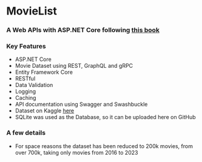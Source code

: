 # MovieList

### A Web APIs with ASP.NET Core following [this book](https://www.manning.com/books/building-web-apis-with-asp-net-core)

### Key Features
* ASP.NET Core
* Movie Dataset using REST, GraphQL and gRPC
* Entity Framework Core
* RESTful
* Data Validation
* Logging
* Caching
* API documentation using Swagger and Swashbuckle
* Dataset on Kaggle [here](https://www.kaggle.com/datasets/akshaypawar7/millions-of-movies)
* SQLite was used as the Database, so it can be uploaded here on GitHub

### A few details
* For space reasons the dataset has been reduced to 200k movies, from over 700k, taking only movies from 2016 to 2023

